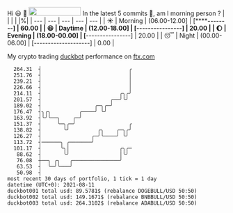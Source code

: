 Hi :smiley: :wave: <img src="https://jojoee.jojoee.com/api/utcnow" width="120" height="20">
In the latest 5 commits :bug:, am I morning person ? 
| | | | |%|
| --- | --- | --- | --- | --- |
| :sunny: | Morning | (06.00-12.00] | [************--------] | 60.00 |
| :satisfied: | Daytime | (12.00-18.00] | [****----------------] | 20.00 |
| :moon: | Evening | (18.00-00.00] | [****----------------] | 20.00 |
| :sleeping: | Night | (00.00-06.00] | [--------------------] | 0.00 |

My crypto trading [duckbot](https://github.com/jojoee/duckbot) performance on [ftx.com](https://ftx.com/#a=13144711)
```
  264.31  ┤                            ╭
  251.76  ┤                            │
  239.21  ┤                            │
  226.66  ┤                            │
  214.11  ┤                         ╭╮╭╯
  201.57  ┤                      ╭──╯╰╯
  189.02  ┤                 ╭─╮╭─╯
  176.47  ┤╮╭╮         ╭────╯ ╰╯
  163.92  ┤╰╯╰──╮    ╭─╯
  151.37  ┤     ╰─╮╭─╯                 ╭
  138.82  ┤       ╰╯         ╭╮    ╭─╮╭╯
  126.27  ┤                ╭─╯╰────╯ ╰╯
  113.72  ┤──────╮ ╭───────╯
  101.17  ┤      ╰╮│                ╭╮╭─
   88.62  ┤       ╰╯                │╰╯
   76.08  ┼──╮ ╭╮   ╭───────────────╯
   63.53  ┤  ╰─╯╰───╯
   50.98  ┤
most recent 30 days of portfolio, 1 tick = 1 day
datetime (UTC+0): 2021-08-11
duckbot001 total usd: 89.5781$ (rebalance DOGEBULL/USD 50:50)
duckbot002 total usd: 149.1671$ (rebalance BNBBULL/USD 50:50)
duckbot003 total usd: 264.3102$ (rebalance ADABULL/USD 50:50)
```

